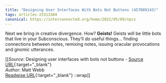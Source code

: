```yaml
---
title: "Designing User Interfaces With Bots Not Buttons (457089143)"
tags: articles-23313384
canonical: https://interconnected.org/home/2022/05/09/npcs
---
```


Next we bring in creative divergence. How? **Geists!** Geists will be little bots that live in your Subconscious. They’ll do useful things… finding connections between notes, remixing notes, issuing oracular provocations and gnomic utterances.


[[_Source_: Designing user interfaces with bots not buttons - [Source URL](https://interconnected.org/home/2022/05/09/npcs){:target="_blank"}<br>
_Author_: Matt Webb<br>
[Readwise URL](https://readwise.io/open/457089143){:target="_blank"}
::wrap]]
